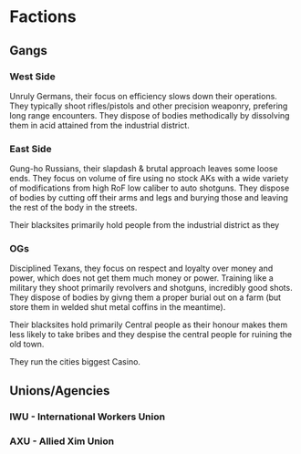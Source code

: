 # Factions

## Gangs
### West Side
Unruly Germans, their focus on efficiency slows down their operations. They typically shoot rifles/pistols and other precision weaponry, prefering long range encounters. They dispose of bodies methodically by dissolving them in acid attained from the industrial district.  

### East Side
Gung-ho Russians, their slapdash & brutal approach leaves some loose ends. They focus on volume of fire using no stock AKs with a wide variety of modifications from high RoF low caliber to auto shotguns. They dispose of bodies by cutting off their arms and legs and burying those and leaving the rest of the body in the streets.

Their blacksites primarily hold people from the industrial district as they

### OGs
Disciplined Texans, they focus on respect and loyalty over money and power, which does not get them much money or power. Training like a military they shoot primarily revolvers and shotguns, incredibly good shots. They dispose of bodies by givng them a proper burial out on a farm (but store them in welded shut metal coffins in the meantime).

Their blacksites hold primarily Central people as their honour makes them less likely to take bribes and they despise the central people for ruining the old town.

They run the cities biggest Casino.
## Unions/Agencies

### IWU - International Workers Union


### AXU - Allied Xim Union

<!--stackedit_data:
eyJoaXN0b3J5IjpbMTUzOTI2NTM3Myw4Mzg4Nzk0ODQsLTIwOD
g3NDY2MTJdfQ==
-->